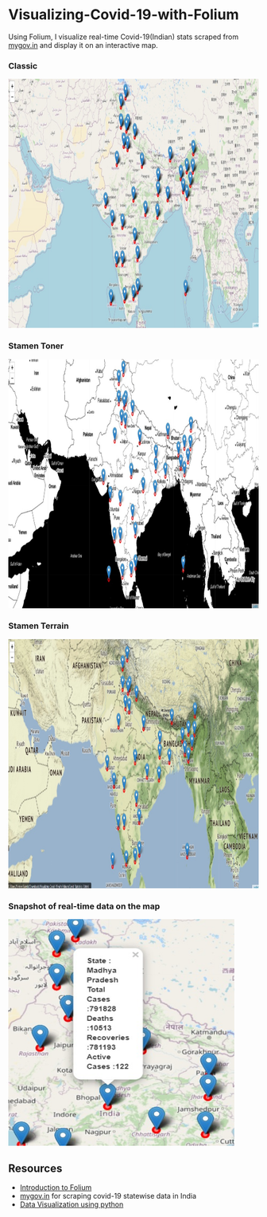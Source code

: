 # Visualizing-Covid-19-with-Folium 
Using Folium, I visualize real-time Covid-19(Indian) stats scraped from [mygov.in](https://www.mygov.in/corona-data/covid19-statewise-status/) and display it on an interactive map.
  ### Classic
  <p align="center">
  <img src="./assets/map1.jpg" width="1000" height="500">
  </p>
  
  ### Stamen Toner
  <p align="center">
  <img src="./assets/map2.jpg" width="1000" height="500">
  </p>
  
  ### Stamen Terrain
  <p align="center">
  <img src="./assets/map3.jpg" width="1000" height="500">
  </p>
  
  ### Snapshot of real-time data on the map
  <img src="./assets/interact.jpg" width="455" height="455">



## Resources 
* [Introduction to Folium](http://python-visualization.github.io/folium/)
* [mygov.in](https://www.mygov.in/corona-data/covid19-statewise-status/) for scraping covid-19 statewise data in India
* [Data Visualization using python](https://towardsdatascience.com/impact-of-covid-19-data-visualization-using-python-6f8e3bdc860b)


